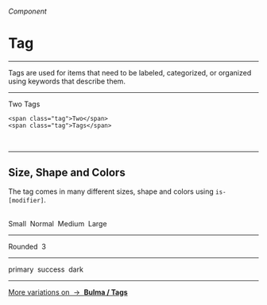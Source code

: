 <h6 class="subtitle is-6 is-uppercase has-text-grey">Component</h6><h1 class="title is-1 is-family-secondary">Tag</h1>
<hr class="is-visible">
<p class="subtitle is-5 is-family-secondary">
    <span class="has-text-weight-semibold">Tags</span> are used for items that need to be labeled, categorized, or organized using keywords that describe them.
</p>

<hr class="is-large is-visible">

<div class="box is-well is-large is-marginless">
    <span class="tag">Two</span>
    <span class="tag">Tags</span>
</div>

    <span class="tag">Two</span>
    <span class="tag">Tags</span>
<br>


<hr class="is-visible is-large">

<h2 class="title is-4 is-family-sans-serif">Size, Shape and Colors</h2>

The tag comes in many different sizes, shape and colors using `is-[modifier]`.

<br>

<div class="box is-well is-large">
    <span class="tag is-small">Small</span>&nbsp;
    <span class="tag">Normal</span>&nbsp;
    <span class="tag is-medium">Medium</span>&nbsp;
    <span class="tag is-large">Large</span>
    <hr class="is-smaller">
    <span class="tag is-rounded">Rounded</span>&nbsp;
    <span class="tag is-rounded is-danger has-text-weight-semibold">3</span>
    <hr class="is-smaller">
    <span class="tag is-primary">primary</span>&nbsp;
    <span class="tag is-success">success</span>&nbsp;
    <span class="tag is-dark">dark</span>
</div>

<hr>

<a href="http://bulma.io/documentation/elements/tag/" target="blank" class="box is-bordered">
    More variations on &nbsp;→&nbsp; <strong class="has-text-primary">Bulma / Tags</strong></a>
</a>
